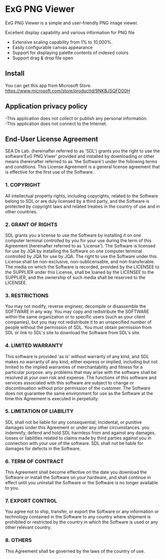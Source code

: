 # ExG PNG Viewer
ExG PNG Viewer is a simple and user-friendly PNG image viewer.

Excellent display capability and various information for PNG file

- Extensive scaling capability from 1% to 10,000%.
- Easily configurable canvas appearance
- Support for displaying palette contents of indexed colors
- Support drag & drop file open

## Install
You can get this app from Microsoft Store.
<br>
https://www.microsoft.com/store/productId/9NKBJSQFD00H


## Application privacy policy
-This application does not collect or publish any personal information.
<br>
-This application does not connect to the Internet.
<br>
## End-User License Agreement
SEA Ds Lab. (hereinafter referred to as 'SDL') grants you the right to use the software'ExG PNG Viwer' provided and installed by downloading or other means (hereinafter referred to as 'the Software') under the following terms and conditions.
This License Agreement is a general license agreement that is effective for the first use of the Software.

### 1. COPYRIGHT
All intellectual property rights, including copyrights, related to the Software belong to SDL or are duly licensed by a third party, and the Software is protected by copyright laws and related treaties in the country of use and in other countries.

### 2. GRANT OF RIGHTS

SDL grants you a license to use the Software by installing it on one computer terminal controlled by you for your use during the term of this Agreement (hereinafter referred to as 'License'). The Software is licensed for use by JQA by installing the Software on one computer terminal controlled by JQA for use by JQA.
The right to use the Software under this License shall be non-exclusive, non-sublicensable, and non-transferable.
The media on which the Software is recorded, provided by the LICENSEE to the SUPPLIER under this License, shall be loaned by the LICENSEE to the SUPPLIER, and the ownership of such media shall be reserved to the LICENSEE.

### 3. RESTRICTIONS

You may not modify, reverse engineer, decompile or disassemble the SOFTWARE in any way.
You may copy and redistribute the SOFTWARE within the same organization or to specific users (such as your client companies), but you may not redistribute it to an unspecified number of people without the permission of SDL.
You must obtain permission from SDL or link to SDL's site to download the Software from SDL's site.

### 4. LIMITED WARRANTY

This software is provided 'as is' without warranty of any kind, and SDL makes no warranty of any kind, either express or implied, including but not limited to the implied warranties of merchantability and fitness for a particular purpose.
any problems that may arise with the software shall be resolved at your own risk and expense.
The functions of this software and services associated with this software are subject to change or discontinuation without prior permission of the customer. 
The Software does not guarantee the same environment for use as the Software at the time this Agreement is executed in perpetuity.

### 5. LIMITATION OF LIABILITY

SDL shall not be liable for any consequential, incidental, or punitive damages under this Agreement or under any other circumstances.
you indemnify, defend and hold SDL harmless from and against any damages, losses or liabilities related to claims made by third parties against you in connection with your use of the software.
SDL shall not be liable for damages for defects in the Software.

### 6. TERM OF CONTRACT

This Agreement shall become effective on the date you download the Software or install the Software on your hardware, and shall continue in effect until you uninstall the Software or the Software is no longer available to you.

### 7. EXPORT CONTROL

You agree not to ship, transfer, or export the Software or any information or technology contained in the Software to any country where shipment is prohibited or restricted by the country in which the Software is used or any other relevant country.

### 8. OTHERS

This Agreement shall be governed by the laws of the country of use.
